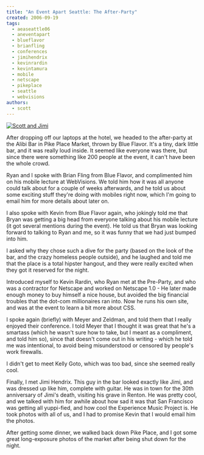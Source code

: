 ```yaml
---
title: "An Event Apart Seattle: The After-Party"
created: 2006-09-19
tags:
  - aeaseattle06
  - aneventapart
  - blueflavor
  - brianfling
  - conferences
  - jimihendrix
  - kevinrardin
  - kevintamura
  - mobile
  - netscape
  - pikeplace
  - seattle
  - webvisions
authors:
  - scott
---
```


[![Scott and Jimi](/images/247751897_89e04f49d0.jpg)](http://www.flickr.com/photos/spaceninja/247751897/)

After dropping off our laptops at the hotel, we headed to the after-party at the Alibi Bar in Pike Place Market, thrown by Blue Flavor. It's a tiny, dark little bar, and it was really loud inside. It seemed like everyone was there, but since there were something like 200 people at the event, it can't have been the whole crowd.

Ryan and I spoke with Brian Fling from Blue Flavor, and complimented him on his mobile lecture at WebVisions. We told him how it was all anyone could talk about for a couple of weeks afterwards, and he told us about some exciting stuff they're doing with mobiles right now, which I'm going to email him for more details about later on.

I also spoke with Kevin from Blue Flavor again, who jokingly told me that Bryan was getting a big head from everyone talking about his mobile lecture (it got several mentions during the event). He told us that Bryan was looking forward to talking to Ryan and me, so it was funny that we had just bumped into him.

I asked why they chose such a dive for the party (based on the look of the bar, and the crazy homeless people outside), and he laughed and told me that the place is a total hipster hangout, and they were really excited when they got it reserved for the night.

Introduced myself to Kevin Rardin, who Ryan met at the Pre-Party, and who was a contractor for Netscape and worked on Netscape 1.0 - He later made enough money to buy himself a nice house, but avoided the big financial troubles that the dot-com millionaires ran into. Now he runs his own site, and was at the event to learn a bit more about CSS.

I spoke again (briefly) with Meyer and Zeldman, and told them that I really enjoyed their conference. I told Meyer that I thought it was great that he's a smartass (which he wasn't sure how to take, but I meant as a compliment, and told him so), since that doesn't come out in his writing - which he told me was intentional, to avoid being misunderstood or censored by people's work firewalls.

I didn't get to meet Kelly Goto, which was too bad, since she seemed really cool.

Finally, I met Jimi Hendrix. This guy in the bar looked exactly like Jimi, and was dressed up like him, complete with guitar. He was in town for the 30th anniversary of Jimi's death, visiting his grave in Renton. He was pretty cool, and we talked with him for awhile about how sad it was that San Francisco was getting all yuppi-fied, and how cool the Experience Music Project is. He took photos with all of us, and I had to promise Kevin that I would email him the photos.

After getting some dinner, we walked back down Pike Place, and I got some great long-exposure photos of the market after being shut down for the night.
